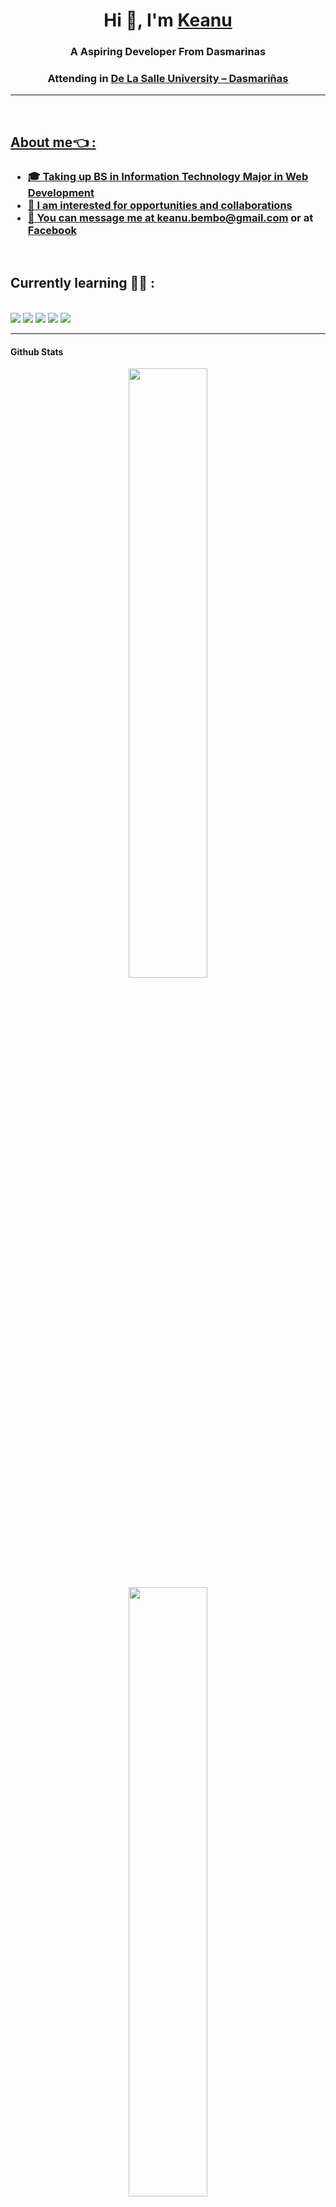 <h1 align="center">Hi 👋, I'm <a href="https://github.com/Tarkkailija" target="blank">
Keanu</a></h1>

<h3 align="center">A Aspiring Developer From Dasmarinas</h3>
<h3 align="center">Attending in <a href="https://www.dlsud.edu.ph/">De La Salle University – Dasmariñas</h3>

<hr> 
</br>

## About me👈 :
<h3>
  <ul>
    <li> 🎓 Taking up <a href="https://www.dlsud.edu.ph/programs/cscs/bsit.htm">BS in Information Technology Major in Web Development
    <li> 🦸 I am interested for opportunities and collaborations
    <li> 📣 You can message me at <a href="keanuonealbembo@gmail.com">keanu.bembo@gmail.com</a> or at <a href="https://www.facebook.com/BasedGod.Exynos">Facebook</a>
    </ul>
</h3>

</br>

## Currently learning 🧑‍💻 :
</br>
<img src="https://img.icons8.com/color/48/000000/java-coffee-cup-logo--v1.png"/> 
<img src="https://img.icons8.com/color/48/000000/html-5--v1.png"/>
<img src="https://img.icons8.com/color/48/000000/css3.png"/>
<img src="https://img.icons8.com/color/48/000000/bash.png"/>
<img src="https://img.icons8.com/color/48/000000/linux.png"/>

<hr>

<h4>
Github Stats
</h4>

<p align="center">
  <img height="50%" width="auto" src ="https://github-readme-stats.vercel.app/api?username=Tarkkailija&theme=nord&show_icons=true&hide_border=false&count_private=true">
  <img height="50%" width="auto" src ="https://github-readme-stats.vercel.app/api/top-langs/?username=Tarkkailija&theme=nord&show_icons=true&hide_border=false&layout=compact">
   <img height="50%" width="auto" src ="https://github-readme-streak-stats.herokuapp.com/?user=tarkkailija&theme=nord&hide_border=false">
</p>

<!---
Tarkkailija/Tarkkailija is a ✨ special ✨ repository because its `README.md` (this file) appears on your GitHub profile.
You can click the Preview link to take a look at your changes.
--->
